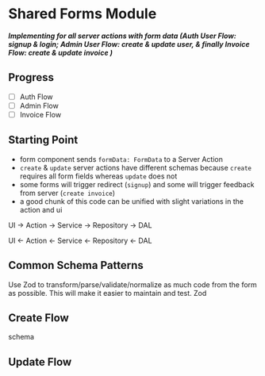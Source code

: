 # Shared Forms Module

___Implementing for all server actions with form data (Auth User Flow: signup & login; Admin User Flow: create & update
user, & finally Invoice Flow: create & update invoice )___

## Progress

- [ ] Auth Flow
- [ ] Admin Flow
- [ ] Invoice Flow

## Starting Point

- form component sends `formData: FormData` to a Server Action
- `create` & `update` server actions have different schemas because `create` requires all form fields whereas `update`
  does not
- some forms will trigger redirect (`signup`) and some will trigger feedback from server (`create invoice`)
- a good chunk of this code can be unified with slight variations in the action and ui

UI → Action → Service → Repository → DAL

UI ← Action ← Service ← Repository ← DAL

## Common Schema Patterns

Use Zod to transform/parse/validate/normalize as much code from the form as possible. This will make it easier to
maintain and test. Zod

## Create Flow

schema

## Update Flow
